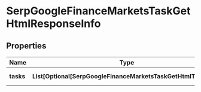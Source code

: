 # SerpGoogleFinanceMarketsTaskGetHtmlResponseInfo


## Properties

| Name | Type | Description | Notes |
|------------ | ------------- | ------------- | -------------|
**tasks** | **List[Optional[SerpGoogleFinanceMarketsTaskGetHtmlTaskInfo]]** | array of tasks |[optional]|